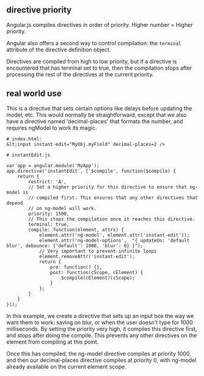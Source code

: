 ## directive priority

Angular.js compiles directives in order of priority. Higher number = Higher
priority.

Angular also offers a second way to control compilation: the `terminal`
attribute of the directive definition object.

Directives are compiled from high to low priority, but if a directive is
encountered that has terminal set to true, then the compilation stops after
processing the rest of the directives at the current priority.

## real world use

This is a directive that sets certain options like delays before updating the
model, etc. This would normally be straightforward, except that we also have a
directive named 'decimal-places' that formats the number, and requires ngModel
to work its magic.

```
# index.html:
&lt;input instant-edit="MyObj.myField" decimal-places=2 />
```

```
# instantEdit.js

var app = angular.module('MyApp');
app.directive('instantEdit', ['$compile', function($compile) {
    return {
        restrict: 'A',
        // Set a higher priority for this directive to ensure that ng-model is
        // compiled first. This ensures that any other directives that depend
        // on ng-model will work.
        priority: 1500,
        // This stops the compilation once it reaches this directive.
        terminal: true,
        compile: function(element, attrs) {
            element.attr('ng-model', element.attr('instant-edit'));
            element.attr('ng-model-options',  "{ updateOn: 'default blur', debounce: {'default': 1000, 'blur': 0} }");
            // Very important to prevent infinite loops
            element.removeAttr('instant-edit');
            return {
                pre: function() {},
                post: function(cScope, cElement) {
                    $compile(cElement)(cScope);
                }
            };
        }
    }
}]);
```

In this example, we create a directive that sets up an input box the way we
want them to work: saving on blur, or when the user doesn't type for 1000
milliseconds.  By setting the priority very high, it compiles this directive
first, and stops after doing the compile.  This prevents any other directives
on the element from compiling at this point.

Once this has compiled, the ng-model directive compiles at priority 1000, and
then our decimal-places directive compiles at priority 0, with ng-model already
available on the current element scope.
